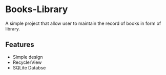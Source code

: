# Books-Library
A simple project that allow user to maintain the record of books in form of library.

## Features
* Simple design
* RecyclerView
* SQLite Databse
